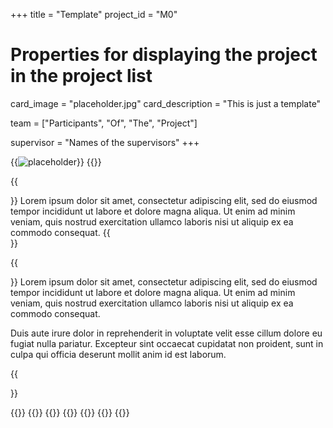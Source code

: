 +++
title = "Template"
project_id = "M0"

# Properties for displaying the project in the project list
card_image = "placeholder.jpg"
card_description = "This is just a template"


team = ["Participants", "Of", "The", "Project"]

supervisor = "Names of the supervisors"
+++


{{<image src="placeholder.jpg" alt="placeholder" >}}
{{<mediathek id="cfcbe4ac5dd604a2f49db68dc9c3fb26" title="Our video">}}


{{<section title="Our Goal">}}
Lorem ipsum dolor sit amet, consectetur adipiscing elit, sed do eiusmod tempor incididunt ut labore et dolore magna aliqua. Ut enim ad minim veniam, quis nostrud exercitation ullamco laboris nisi ut aliquip ex ea commodo consequat. 
{{</section>}}

{{<section title="The Team">}}
Lorem ipsum dolor sit amet, consectetur adipiscing elit, sed do eiusmod tempor incididunt ut labore et dolore magna aliqua. Ut enim ad minim veniam, quis nostrud exercitation ullamco laboris nisi ut aliquip ex ea commodo consequat. 

Duis aute irure dolor in reprehenderit in voluptate velit esse cillum dolore eu fugiat nulla pariatur. Excepteur sint occaecat cupidatat non proident, sunt in culpa qui officia deserunt mollit anim id est laborum.


{{</section >}}

{{<gallery>}}
{{<team-member image="hacker.png" name="teammember">}}
{{<team-member image="hacker.png" name="teammember">}}
{{<team-member image="hacker.png" name="teammember">}}
{{<team-member image="hacker.png" name="teammember">}}
{{<team-member image="hacker.png" name="teammember">}}
{{</gallery>}}
